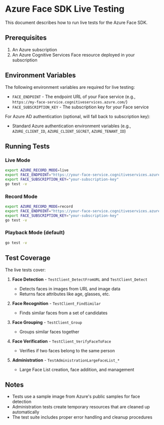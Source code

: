 # Azure Face SDK Live Testing

This document describes how to run live tests for the Azure Face SDK.

## Prerequisites

1. An Azure subscription
2. An Azure Cognitive Services Face resource deployed in your subscription

## Environment Variables

The following environment variables are required for live testing:

- `FACE_ENDPOINT` - The endpoint URL of your Face service (e.g., `https://my-face-service.cognitiveservices.azure.com/`)
- `FACE_SUBSCRIPTION_KEY` - The subscription key for your Face service

For Azure AD authentication (optional, will fall back to subscription key):
- Standard Azure authentication environment variables (e.g., `AZURE_CLIENT_ID`, `AZURE_CLIENT_SECRET`, `AZURE_TENANT_ID`)

## Running Tests

### Live Mode
```bash
export AZURE_RECORD_MODE=live
export FACE_ENDPOINT="https://your-face-service.cognitiveservices.azure.com/"
export FACE_SUBSCRIPTION_KEY="your-subscription-key"
go test -v
```

### Record Mode
```bash
export AZURE_RECORD_MODE=record
export FACE_ENDPOINT="https://your-face-service.cognitiveservices.azure.com/"
export FACE_SUBSCRIPTION_KEY="your-subscription-key"
go test -v
```

### Playback Mode (default)
```bash
go test -v
```

## Test Coverage

The live tests cover:

1. **Face Detection** - `TestClient_DetectFromURL` and `TestClient_Detect`
   - Detects faces in images from URL and image data
   - Returns face attributes like age, glasses, etc.

2. **Face Recognition** - `TestClient_FindSimilar`
   - Finds similar faces from a set of candidates

3. **Face Grouping** - `TestClient_Group`
   - Groups similar faces together

4. **Face Verification** - `TestClient_VerifyFaceToFace`
   - Verifies if two faces belong to the same person

5. **Administration** - `TestAdministrationLargeFaceList_*`
   - Large Face List creation, face addition, and management

## Notes

- Tests use a sample image from Azure's public samples for face detection
- Administration tests create temporary resources that are cleaned up automatically
- The test suite includes proper error handling and cleanup procedures